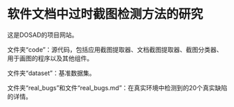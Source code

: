 # 软件文档中过时截图检测方法的研究

这是DOSAD的项目网站。

文件夹“code”：源代码，包括应用截图提取器、文档截图提取器、截图分类器、用于画图的程序以及其他组件。

文件夹“dataset”：基准数据集。

文件夹“real_bugs”和文件“real_bugs.md”：在真实环境中检测到的20个真实缺陷的详情。
